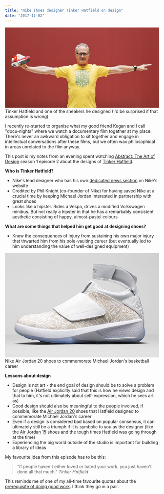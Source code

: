 ```yaml
---
title: "Nike shoes designer Tinker Hatfield on design"
date: "2017-11-02"
---
```


![tinker hatfield](images/tinker-hatfield-1.jpg) Tinker Hatfield and one of the sneakers he designed (I'd be surprised if that assumption is wrong)

I recently re-started to organise what my good friend Kegan and I call "docu-nights" where we watch a documentary film together at my place. There's never an awkward obligation to sit together and engage in intellectual conversations after these films, but we often wax philosophical in areas unrelated to the film anyway.

This post is my notes from an evening spent watching [Abstract: The Art of Design](https://www.youtube.com/watch?v=DYaq2sWTWAA) season 1 episode 2 about the designs of [Tinker Hatfield](https://en.wikipedia.org/wiki/Tinker_Hatfield).

**Who is Tinker Hatfield?**

- Nike's lead designer who has his own [dedicated news section](https://news.nike.com/tinker-hatfield) on Nike's website
- Credited by Phil Knight (co-founder of Nike) for having saved Nike at a crucial time by keeping Michael Jordan interested in partnership with great shoes
- Looks like a hipster. Rides a Vespa, drives a modified Volkswagen minibus. But not really a hipster in that he has a remarkably consistent aesthetic consisting of happy, almost-pastel colours

**What are some things that helped him get good at designing shoes?**

- Knew the consequences of injury from sustaining his own major injury that thwarted him from his pole-vaulting career (but eventually led to him understanding the value of well-designed equipment)

![air jordan 20 laser](images/air-jordan-20-laser-release-reminder-01.jpg) Nike Air Jordan 20 shoes to commemorate Michael Jordan's basketball career

**Lessons about design**

- Design is not art - the end goal of design should be to solve a problem for people (Hatfield explicitly said that this is how he views design and that to him, it's not ultimately about self-expression, which he sees art as)
- Good design should also be meaningful to the people involved, if possible, like the [Air Jordan 20](https://www.sneakerfiles.com/air-jordans/jordan-20/) shoes that Hatfield designed to commemorate Michael Jordan's career
- Even if a design is considered bad based on popular consensus, it can ultimately still be a triumph if it is symbolic to you as the designer (like the [Air Jordan 15](https://sneakernews.com/tag/air-jordan-15/) shoes and the tough times Hatfield was going through at the time)
- Experiencing the big world outside of the studio is important for building a library of ideas

My favourite idea from this episode has to be this:

> "If people haven't either loved or hated your work, you just haven't done all that much."
> <cite>Tinker Hatfield</cite>

This reminds me of one of my all-time favourite quotes about the [prerequisite of doing good work](https://www.nickang.com/fierce-and-original/). I think they go in a pair.
